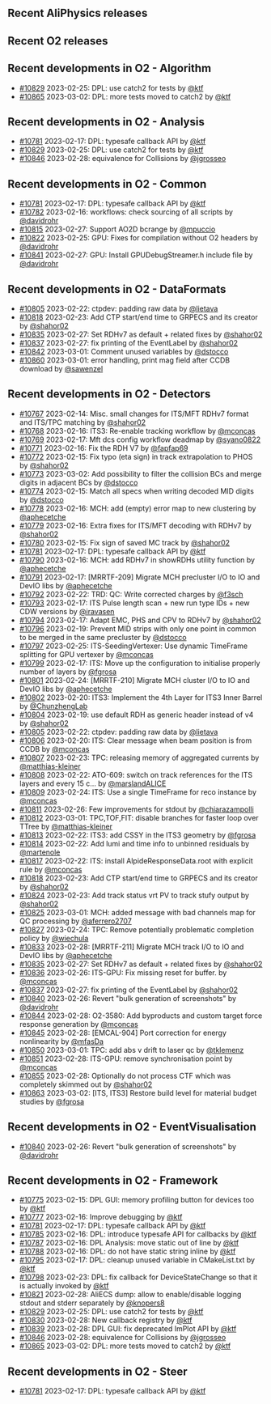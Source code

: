 ## Recent AliPhysics releases
## Recent O2 releases
## Recent developments in O2 - Algorithm
- [\#10829](https://github.com/AliceO2Group/AliceO2/pull/10829) 2023-02-25: DPL: use catch2 for tests by [@ktf](https://github.com/ktf)
- [\#10865](https://github.com/AliceO2Group/AliceO2/pull/10865) 2023-03-02: DPL: more tests moved to catch2 by [@ktf](https://github.com/ktf)
## Recent developments in O2 - Analysis
- [\#10781](https://github.com/AliceO2Group/AliceO2/pull/10781) 2023-02-17: DPL: typesafe callback API by [@ktf](https://github.com/ktf)
- [\#10829](https://github.com/AliceO2Group/AliceO2/pull/10829) 2023-02-25: DPL: use catch2 for tests by [@ktf](https://github.com/ktf)
- [\#10846](https://github.com/AliceO2Group/AliceO2/pull/10846) 2023-02-28: equivalence for Collisions by [@jgrosseo](https://github.com/jgrosseo)
## Recent developments in O2 - Common
- [\#10781](https://github.com/AliceO2Group/AliceO2/pull/10781) 2023-02-17: DPL: typesafe callback API by [@ktf](https://github.com/ktf)
- [\#10782](https://github.com/AliceO2Group/AliceO2/pull/10782) 2023-02-16: workflows: check sourcing of all scripts by [@davidrohr](https://github.com/davidrohr)
- [\#10815](https://github.com/AliceO2Group/AliceO2/pull/10815) 2023-02-27: Support AO2D bcrange by [@mpuccio](https://github.com/mpuccio)
- [\#10822](https://github.com/AliceO2Group/AliceO2/pull/10822) 2023-02-25: GPU: Fixes for compilation without O2 headers by [@davidrohr](https://github.com/davidrohr)
- [\#10841](https://github.com/AliceO2Group/AliceO2/pull/10841) 2023-02-27: GPU: Install GPUDebugStreamer.h include file by [@davidrohr](https://github.com/davidrohr)
## Recent developments in O2 - DataFormats
- [\#10805](https://github.com/AliceO2Group/AliceO2/pull/10805) 2023-02-22: ctpdev: padding raw data by [@lietava](https://github.com/lietava)
- [\#10818](https://github.com/AliceO2Group/AliceO2/pull/10818) 2023-02-23: Add CTP start/end time to GRPECS and its creator by [@shahor02](https://github.com/shahor02)
- [\#10835](https://github.com/AliceO2Group/AliceO2/pull/10835) 2023-02-27: Set RDHv7 as default + related fixes by [@shahor02](https://github.com/shahor02)
- [\#10837](https://github.com/AliceO2Group/AliceO2/pull/10837) 2023-02-27: fix printing of the EventLabel by [@shahor02](https://github.com/shahor02)
- [\#10842](https://github.com/AliceO2Group/AliceO2/pull/10842) 2023-03-01: Comment unused variables by [@dstocco](https://github.com/dstocco)
- [\#10860](https://github.com/AliceO2Group/AliceO2/pull/10860) 2023-03-01: error handling, print mag field after CCDB download by [@sawenzel](https://github.com/sawenzel)
## Recent developments in O2 - Detectors
- [\#10767](https://github.com/AliceO2Group/AliceO2/pull/10767) 2023-02-14: Misc. small changes for ITS/MFT RDHv7 format and ITS/TPC matching by [@shahor02](https://github.com/shahor02)
- [\#10768](https://github.com/AliceO2Group/AliceO2/pull/10768) 2023-02-16: ITS3: Re-enable tracking workflow by [@mconcas](https://github.com/mconcas)
- [\#10769](https://github.com/AliceO2Group/AliceO2/pull/10769) 2023-02-17: Mft dcs config workflow deadmap by [@syano0822](https://github.com/syano0822)
- [\#10771](https://github.com/AliceO2Group/AliceO2/pull/10771) 2023-02-16: Fix the RDH V7 by [@fapfap69](https://github.com/fapfap69)
- [\#10772](https://github.com/AliceO2Group/AliceO2/pull/10772) 2023-02-15: Fix typo (eta sign) in track extrapolation to PHOS by [@shahor02](https://github.com/shahor02)
- [\#10773](https://github.com/AliceO2Group/AliceO2/pull/10773) 2023-03-02: Add possibility to filter the collision BCs and merge digits in adjacent BCs by [@dstocco](https://github.com/dstocco)
- [\#10774](https://github.com/AliceO2Group/AliceO2/pull/10774) 2023-02-15: Match all specs when writing decoded MID digits by [@dstocco](https://github.com/dstocco)
- [\#10778](https://github.com/AliceO2Group/AliceO2/pull/10778) 2023-02-16: MCH: add (empty) error map to new clustering by [@aphecetche](https://github.com/aphecetche)
- [\#10779](https://github.com/AliceO2Group/AliceO2/pull/10779) 2023-02-16: Extra fixes for ITS/MFT decoding with RDHv7 by [@shahor02](https://github.com/shahor02)
- [\#10780](https://github.com/AliceO2Group/AliceO2/pull/10780) 2023-02-15: Fix sign of saved MC track by [@shahor02](https://github.com/shahor02)
- [\#10781](https://github.com/AliceO2Group/AliceO2/pull/10781) 2023-02-17: DPL: typesafe callback API by [@ktf](https://github.com/ktf)
- [\#10790](https://github.com/AliceO2Group/AliceO2/pull/10790) 2023-02-16: MCH: add RDHv7 in showRDHs utility function by [@aphecetche](https://github.com/aphecetche)
- [\#10791](https://github.com/AliceO2Group/AliceO2/pull/10791) 2023-02-17: [MRRTF-209] Migrate MCH precluster I/O to IO and DevIO libs by [@aphecetche](https://github.com/aphecetche)
- [\#10792](https://github.com/AliceO2Group/AliceO2/pull/10792) 2023-02-22: TRD: QC: Write corrected charges by [@f3sch](https://github.com/f3sch)
- [\#10793](https://github.com/AliceO2Group/AliceO2/pull/10793) 2023-02-17: ITS Pulse length scan + new run type IDs + new CDW versions by [@iravasen](https://github.com/iravasen)
- [\#10794](https://github.com/AliceO2Group/AliceO2/pull/10794) 2023-02-17: Adapt EMC, PHS and CPV to RDHv7 by [@shahor02](https://github.com/shahor02)
- [\#10796](https://github.com/AliceO2Group/AliceO2/pull/10796) 2023-02-19: Prevent MID strips with only one point in common to be merged in the same precluster by [@dstocco](https://github.com/dstocco)
- [\#10797](https://github.com/AliceO2Group/AliceO2/pull/10797) 2023-02-25: ITS-SeedingVertexer: Use dynamic TimeFrame splitting for GPU vertexer by [@mconcas](https://github.com/mconcas)
- [\#10799](https://github.com/AliceO2Group/AliceO2/pull/10799) 2023-02-17: ITS: Move up the configuration to initialise properly number of layers by [@fgrosa](https://github.com/fgrosa)
- [\#10801](https://github.com/AliceO2Group/AliceO2/pull/10801) 2023-02-24: [MRRTF-210] Migrate MCH cluster I/O to IO and DevIO libs by [@aphecetche](https://github.com/aphecetche)
- [\#10802](https://github.com/AliceO2Group/AliceO2/pull/10802) 2023-02-20: ITS3: Implement the 4th Layer for ITS3 Inner Barrel by [@ChunzhengLab](https://github.com/ChunzhengLab)
- [\#10804](https://github.com/AliceO2Group/AliceO2/pull/10804) 2023-02-19: use default RDH as generic header instead of v4 by [@shahor02](https://github.com/shahor02)
- [\#10805](https://github.com/AliceO2Group/AliceO2/pull/10805) 2023-02-22: ctpdev: padding raw data by [@lietava](https://github.com/lietava)
- [\#10806](https://github.com/AliceO2Group/AliceO2/pull/10806) 2023-02-20: ITS: Clear message when beam position is from CCDB by [@mconcas](https://github.com/mconcas)
- [\#10807](https://github.com/AliceO2Group/AliceO2/pull/10807) 2023-02-23: TPC: releasing memory of aggregated currents by [@matthias-kleiner](https://github.com/matthias-kleiner)
- [\#10808](https://github.com/AliceO2Group/AliceO2/pull/10808) 2023-02-22: ATO-609: switch on track references for the ITS layers and every 15 c… by [@marslandALICE](https://github.com/marslandALICE)
- [\#10809](https://github.com/AliceO2Group/AliceO2/pull/10809) 2023-02-24: ITS: Use a single TimeFrame for reco instance by [@mconcas](https://github.com/mconcas)
- [\#10811](https://github.com/AliceO2Group/AliceO2/pull/10811) 2023-02-26: Few improvements for stdout by [@chiarazampolli](https://github.com/chiarazampolli)
- [\#10812](https://github.com/AliceO2Group/AliceO2/pull/10812) 2023-03-01: TPC,TOF,FIT: disable branches for faster loop over TTree by [@matthias-kleiner](https://github.com/matthias-kleiner)
- [\#10813](https://github.com/AliceO2Group/AliceO2/pull/10813) 2023-02-22: ITS3: add CSSY in the ITS3 geometry by [@fgrosa](https://github.com/fgrosa)
- [\#10814](https://github.com/AliceO2Group/AliceO2/pull/10814) 2023-02-22: Add lumi and time info to unbinned residuals by [@martenole](https://github.com/martenole)
- [\#10817](https://github.com/AliceO2Group/AliceO2/pull/10817) 2023-02-22: ITS: install AlpideResponseData.root with explicit rule by [@mconcas](https://github.com/mconcas)
- [\#10818](https://github.com/AliceO2Group/AliceO2/pull/10818) 2023-02-23: Add CTP start/end time to GRPECS and its creator by [@shahor02](https://github.com/shahor02)
- [\#10824](https://github.com/AliceO2Group/AliceO2/pull/10824) 2023-02-23: Add track status vrt PV to track stufy output by [@shahor02](https://github.com/shahor02)
- [\#10825](https://github.com/AliceO2Group/AliceO2/pull/10825) 2023-03-01: MCH: added message with bad channels map for QC processing by [@aferrero2707](https://github.com/aferrero2707)
- [\#10827](https://github.com/AliceO2Group/AliceO2/pull/10827) 2023-02-24: TPC: Remove potentially problematic completion policy by [@wiechula](https://github.com/wiechula)
- [\#10833](https://github.com/AliceO2Group/AliceO2/pull/10833) 2023-02-28: [MRRTF-211] Migrate MCH track I/O to IO and DevIO libs by [@aphecetche](https://github.com/aphecetche)
- [\#10835](https://github.com/AliceO2Group/AliceO2/pull/10835) 2023-02-27: Set RDHv7 as default + related fixes by [@shahor02](https://github.com/shahor02)
- [\#10836](https://github.com/AliceO2Group/AliceO2/pull/10836) 2023-02-26: ITS-GPU: Fix missing reset for buffer. by [@mconcas](https://github.com/mconcas)
- [\#10837](https://github.com/AliceO2Group/AliceO2/pull/10837) 2023-02-27: fix printing of the EventLabel by [@shahor02](https://github.com/shahor02)
- [\#10840](https://github.com/AliceO2Group/AliceO2/pull/10840) 2023-02-26: Revert "bulk generation of screenshots" by [@davidrohr](https://github.com/davidrohr)
- [\#10844](https://github.com/AliceO2Group/AliceO2/pull/10844) 2023-02-28: O2-3580: Add byproducts and custom target force response generation by [@mconcas](https://github.com/mconcas)
- [\#10845](https://github.com/AliceO2Group/AliceO2/pull/10845) 2023-02-28: [EMCAL-904] Port correction for energy nonlinearity by [@mfasDa](https://github.com/mfasDa)
- [\#10850](https://github.com/AliceO2Group/AliceO2/pull/10850) 2023-03-01: TPC: add abs v drift to laser qc by [@tklemenz](https://github.com/tklemenz)
- [\#10851](https://github.com/AliceO2Group/AliceO2/pull/10851) 2023-02-28: ITS-GPU: remove synchronisation point by [@mconcas](https://github.com/mconcas)
- [\#10855](https://github.com/AliceO2Group/AliceO2/pull/10855) 2023-02-28: Optionally do not process CTF which was completely skimmed out by [@shahor02](https://github.com/shahor02)
- [\#10863](https://github.com/AliceO2Group/AliceO2/pull/10863) 2023-03-02: [ITS, ITS3] Restore build level for material budget studies by [@fgrosa](https://github.com/fgrosa)
## Recent developments in O2 - EventVisualisation
- [\#10840](https://github.com/AliceO2Group/AliceO2/pull/10840) 2023-02-26: Revert "bulk generation of screenshots" by [@davidrohr](https://github.com/davidrohr)
## Recent developments in O2 - Framework
- [\#10775](https://github.com/AliceO2Group/AliceO2/pull/10775) 2023-02-15: DPL GUI: memory profiling button for devices too by [@ktf](https://github.com/ktf)
- [\#10777](https://github.com/AliceO2Group/AliceO2/pull/10777) 2023-02-16: Improve debugging by [@ktf](https://github.com/ktf)
- [\#10781](https://github.com/AliceO2Group/AliceO2/pull/10781) 2023-02-17: DPL: typesafe callback API by [@ktf](https://github.com/ktf)
- [\#10785](https://github.com/AliceO2Group/AliceO2/pull/10785) 2023-02-16: DPL: introduce typesafe API for callbacks by [@ktf](https://github.com/ktf)
- [\#10787](https://github.com/AliceO2Group/AliceO2/pull/10787) 2023-02-16: DPL Analysis: move static out of line by [@ktf](https://github.com/ktf)
- [\#10788](https://github.com/AliceO2Group/AliceO2/pull/10788) 2023-02-16: DPL: do not have static string inline by [@ktf](https://github.com/ktf)
- [\#10795](https://github.com/AliceO2Group/AliceO2/pull/10795) 2023-02-17: DPL: cleanup unused variable in CMakeList.txt by [@ktf](https://github.com/ktf)
- [\#10798](https://github.com/AliceO2Group/AliceO2/pull/10798) 2023-02-23: DPL: fix callback for DeviceStateChange so that it is actually invoked by [@ktf](https://github.com/ktf)
- [\#10821](https://github.com/AliceO2Group/AliceO2/pull/10821) 2023-02-28: AliECS dump: allow to enable/disable logging stdout and stderr separately by [@knopers8](https://github.com/knopers8)
- [\#10829](https://github.com/AliceO2Group/AliceO2/pull/10829) 2023-02-25: DPL: use catch2 for tests by [@ktf](https://github.com/ktf)
- [\#10830](https://github.com/AliceO2Group/AliceO2/pull/10830) 2023-02-28: New callback registry by [@ktf](https://github.com/ktf)
- [\#10839](https://github.com/AliceO2Group/AliceO2/pull/10839) 2023-02-28: DPL GUI: fix deprecated ImPlot API by [@ktf](https://github.com/ktf)
- [\#10846](https://github.com/AliceO2Group/AliceO2/pull/10846) 2023-02-28: equivalence for Collisions by [@jgrosseo](https://github.com/jgrosseo)
- [\#10865](https://github.com/AliceO2Group/AliceO2/pull/10865) 2023-03-02: DPL: more tests moved to catch2 by [@ktf](https://github.com/ktf)
## Recent developments in O2 - Steer
- [\#10781](https://github.com/AliceO2Group/AliceO2/pull/10781) 2023-02-17: DPL: typesafe callback API by [@ktf](https://github.com/ktf)
